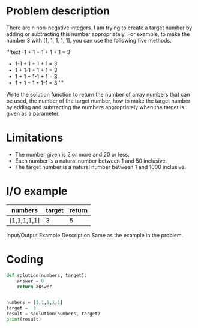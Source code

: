 # Problem description
There are n non-negative integers. I am trying to create a target number by adding or subtracting this number appropriately. For example, to make the number 3 with [1, 1, 1, 1, 1], you can use the following five methods.

'''text
-1 + 1 + 1 + 1 + 1 = 3
+ 1-1 + 1 + 1 + 1 = 3
+ 1 + 1-1 + 1 + 1 = 3
+ 1 + 1 + 1-1 + 1 = 3
+ 1 + 1 + 1 + 1-1 = 3
'''

Write the solution function to return the number of array numbers that can be used, the number of the target number, how to make the target number by adding and subtracting the numbers appropriately when the target is given as a parameter.

# Limitations
* The number given is 2 or more and 20 or less.
* Each number is a natural number between 1 and 50 inclusive.
* The target number is a natural number between 1 and 1000 inclusive.

# I/O example
 numbers | target | return 
----     | ---    | ----
[1,1,1,1,1] | 3   | 5

Input/Output Example Description
Same as the example in the problem.

# Coding

~~~python
def solution(numbers, target):
    answer = 0
    return answer


numbers = [1,1,1,1,1]
target =  3
result = soulution(numbers, target)
print(result)
~~~~
